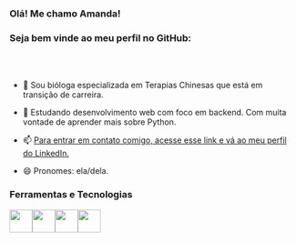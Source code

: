 ### Olá! Me chamo Amanda!
### Seja bem vinde ao meu perfil no GitHub:

<br>
<br>


<!--
**amandahammes/amandahammes** is a ✨ _special_ ✨ repository because its `README.md` (this file) appears on your GitHub profile.-->

- 🔭 Sou bióloga especializada em Terapias Chinesas que está em transição de carreira.

- 🌱 Estudando desenvolvimento web com foco em backend. Com muita vontade de aprender mais sobre Python.

- 📫 [Para entrar em contato comigo, acesse esse link e vá ao meu perfil do LinkedIn.](https://www.linkedin.com/in/amanda-hammes/)

- 😄 Pronomes: ela/dela.


### Ferramentas e Tecnologias

<img src="https://cdn.jsdelivr.net/gh/devicons/devicon/icons/javascript/javascript-original.svg" width="40" height="40" /><img src="https://cdn.jsdelivr.net/gh/devicons/devicon/icons/css3/css3-original.svg" width="40" height="40" /><img src="https://cdn.jsdelivr.net/gh/devicons/devicon/icons/html5/html5-original.svg" width="40" height="40" /><img src="https://cdn.jsdelivr.net/gh/devicons/devicon/icons/nodejs/nodejs-original-wordmark.svg" width="40" height="40" />
          
